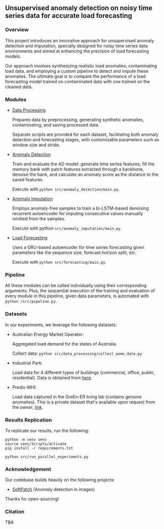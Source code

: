 ## Unsupervised anomaly detection on noisy time series data for accurate load forecasting

### Overview

This project introduces an innovative approach for unsupervised anomaly detection and imputation, specially designed for noisy time series data environments and aimed at enhancing the precision of load forecasting models.

Our approach involves synthesizing realistic load anomalies, contaminating load data, and employing a custom pipeline to detect and impute these anomalies. The ultimate goal is to compare the performance of a load forecasting model trained on contaminated data with one trained on the cleaned data.

### Modules

- [Data Processing](src/data_processing/)

    Prepares data by preprocessing, generating synthetic anomalies, contaminating, and saving processed data. 

    Separate scripts are provided for each dataset, facilitating both anomaly detection and forecasting stages, with customizable parameters such as window size and stride.

- [Anomaly Detection](src/anomaly_detection/)

    Train and evaluate the AD model: generate time series features, fill the memory bank with patch features extracted through a backbone, denoise the bank, and calculate an anomaly score as the distance to the saved features. 

    Execute with `python src/anomaly_detection/main.py`.

- [Anomaly Imputation](src/anomaly_imputation/)

    Employs anomaly-free samples to train a bi-LSTM-based denoising recurrent autoencoder for imputing consecutive values manually omitted from the samples.

    Execute with python `src/anomaly_imputation/main.py`.

- [Load Forecasting](src/forecasting/) 

    Uses a GRU-based autoencoder for time series forecasting given parameters like the sequence size, forecast horizon split, etc. 

    Execute with `python src/forecasting/main.py`.

### Pipeline

All these modules can be called individually using their corresponding arguments. 
Plus, the sequential execution of the training and evaluation of every module in this pipeline, given data parameters, is automated with `python /src/pipeline.py`. 

### Datasets

In our experiments, we leverage the following datasets:

- Australian Energy Market Operator: 
    
    Aggregated load demand for the states of Australia.

    Collect data: `python src/data_processing/collect_aemo_data.py`

- Industrial Park: 

    Load data for 4 different types of buildings (commercial, office, public, residential).
    Data is obtained from [here](https://www.nature.com/articles/s41597-023-02786-9).

- Predis-MHI: 

    Load data captured in the GreEn-ER living lab (contains genuine anomalies).
    This is a private dataset that's available upon request from the owner, [link](https://g2elab.grenoble-inp.fr/fr/plateformes/predis-mhi).

### Results Replication

To replicate our results, run the following:

``````
python -m venv venv
source venv/Scripts/activate
pip install -r requirements.txt

python src/run_parallel_experiments.py
``````

### Acknowledgement 

Our codebase builds heavily on the following projects: 

- [SoftPatch](https://github.com/TencentYoutuResearch/AnomalyDetection-SoftPatch) (Anomaly detection in images)

Thanks for open-sourcing!

### Citation

TBA
